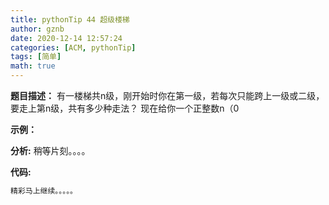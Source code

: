 ```yaml
---
title: pythonTip 44 超级楼梯
author: gznb
date: 2020-12-14 12:57:24
categories: [ACM, pythonTip]
tags: [简单]
math: true
---
```


**题目描述：**
有一楼梯共n级，刚开始时你在第一级，若每次只能跨上一级或二级，要走上第n级，共有多少种走法？ 
现在给你一个正整数n（0

**示例：**


**分析:**
稍等片刻。。。。

**代码:**
```python
精彩马上继续。。。。。
```
